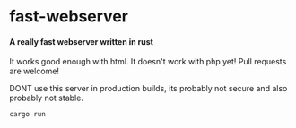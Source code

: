 # fast-webserver
#### A really fast webserver written in rust


It works good enough with html. It doesn't work with php yet! Pull requests are welcome!

DONT use this server in production builds, its probably not secure and also probably not stable.
```
cargo run
```
